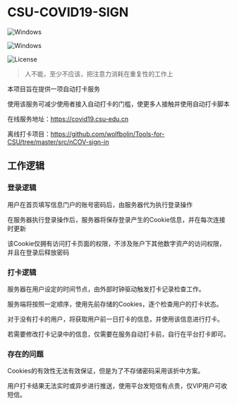 # CSU-COVID19-SIGN

![Windows](https://img.shields.io/badge/Web-Vue-green.svg)

![Windows](https://img.shields.io/badge/Server-Python-green.svg)

![License](https://img.shields.io/badge/License-MPL_2.0-orange.svg)

> 人不能，至少不应该，把注意力消耗在重复性的工作上

本项目旨在提供一项自动打卡服务

使用该服务可减少使用者接入自动打卡的门槛，使更多人接触并使用自动打卡脚本

在线服务地址：https://covid19.csu-edu.cn

离线打卡项目：https://github.com/wolfbolin/Tools-for-CSU/tree/master/src/nCOV-sign-in



## 工作逻辑

### 登录逻辑

用户在首页填写信息门户的账号密码后，由服务器代为执行登录操作

在服务器执行登录操作后，服务器将保存登录产生的Cookie信息，并在每次连接时更新

该Cookie仅拥有访问打卡页面的权限，不涉及账户下其他数字资产的访问权限，并且在登录后释放密码

### 打卡逻辑

服务器在用户设定的时间节点，由外部时钟驱动触发打卡记录检查工作。

服务端将按照一定顺序，使用先前存储的Cookies，逐个检查用户的打卡状态。

对于没有打卡的用户，将获取用户前一日打卡的信息，并使用该信息进行打卡。

若需要修改打卡记录中的信息，仅需要在服务自动打卡前，自行在平台打卡即可。

### 存在的问题

Cookies的有效性无法有效保证，但是为了不存储密码采用该折中方案。

用户打卡结果无法实时或异步进行推送，使用平台发短信有点贵，仅VIP用户可收短信。



